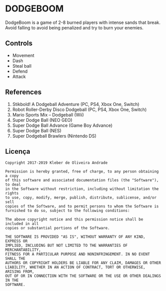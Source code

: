# DODGEBOOM

DodgeBoom is a game of 2-8 burned players with intense sands that break. Avoid falling to avoid being penalized and try to burn your enemies.

## Controls

*   Movement
*   Dash
*   Steal ball
*   Defend
*   Attack


## References

1.  Stikbold! A Dodgeball Adventure (PC, PS4, Xbox One, Switch)
2.  Robot Roller-Derby Disco Dodgeball (PC, PS4, Xbox One, Switch)
3.  Mario Sports Mix – Dodgeball (Wii)
4.  Super Dodge Ball (NEO GEO)
5.  Super Dodge Ball Advance (Game Boy Advance)
6.  Super Dodge Ball (NES)
7.  Super Dodgeball Brawlers (Nintendo DS)

## Licença

    Copyright 2017-2019 Kleber de Oliveira Andrade
    
    Permission is hereby granted, free of charge, to any person obtaining a copy
    of this software and associated documentation files (the "Software"), to deal
    in the Software without restriction, including without limitation the rights
    to use, copy, modify, merge, publish, distribute, sublicense, and/or sell
    copies of the Software, and to permit persons to whom the Software is
    furnished to do so, subject to the following conditions:
    
    The above copyright notice and this permission notice shall be included in all
    copies or substantial portions of the Software.
    
    THE SOFTWARE IS PROVIDED "AS IS", WITHOUT WARRANTY OF ANY KIND, EXPRESS OR
    IMPLIED, INCLUDING BUT NOT LIMITED TO THE WARRANTIES OF MERCHANTABILITY,
    FITNESS FOR A PARTICULAR PURPOSE AND NONINFRINGEMENT. IN NO EVENT SHALL THE
    AUTHORS OR COPYRIGHT HOLDERS BE LIABLE FOR ANY CLAIM, DAMAGES OR OTHER
    LIABILITY, WHETHER IN AN ACTION OF CONTRACT, TORT OR OTHERWISE, ARISING FROM,
    OUT OF OR IN CONNECTION WITH THE SOFTWARE OR THE USE OR OTHER DEALINGS IN THE
    SOFTWARE.